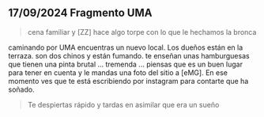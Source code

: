 ## 17/09/2024 Fragmento UMA

> cena familiar y [ZZ] hace algo torpe con lo que le hechamos la bronca

caminando por UMA encuentras un nuevo local. Los dueños están en la terraza.
son dos chinos y están fumando. te enseñan unas hamburguesas que tienen una pinta brutal ... tremenda ... piensas que es un buen lugar para tener en cuenta y le mandas una foto del sitio a [eMG]. 
En ese momento ves que te está escribiendo por instagram para contarte que ha soñado. 

> Te despiertas rápido y tardas en asimilar que era un sueño

